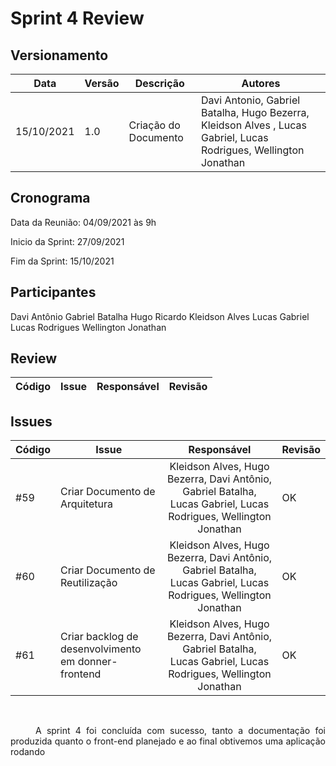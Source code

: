 # Sprint 4 Review

## Versionamento
| Data | Versão | Descrição | Autores |
| -------- | -------- | -------- | ---|
|   15/10/2021   |  1.0    |  Criação do Documento    | Davi Antonio, Gabriel  Batalha, Hugo Bezerra, Kleidson Alves , Lucas Gabriel, Lucas Rodrigues, Wellington Jonathan

## Cronograma
Data da Reunião: 04/09/2021 às 9h

Inicio da Sprint: 27/09/2021

Fim da Sprint: 15/10/2021

## Participantes
Davi Antônio
Gabriel  Batalha 
Hugo Ricardo
Kleidson Alves 
Lucas Gabriel
Lucas Rodrigues
Wellington Jonathan 


## Review

| Código  | Issue    | Responsável  | Revisão|
| ------- | -------- | :--------: | ---------- |
## Issues

| Código  | Issue    | Responsável| Revisão    |
| ------- | -------- | :--------: | ---------- |
|  #59   | Criar Documento  de Arquitetura | Kleidson Alves, Hugo Bezerra, Davi Antônio, Gabriel Batalha, Lucas Gabriel, Lucas Rodrigues, Wellington Jonathan| OK
|  #60    | Criar Documento  de Reutilização | Kleidson Alves, Hugo Bezerra, Davi Antônio, Gabriel Batalha, Lucas Gabriel, Lucas Rodrigues, Wellington Jonathan| OK
|  #61    | Criar backlog de desenvolvimento em donner-frontend | Kleidson Alves, Hugo Bezerra, Davi Antônio, Gabriel Batalha, Lucas Gabriel, Lucas Rodrigues, Wellington Jonathan| OK

<br>
<div style="text-indent: 40px; text-align: justify">
<p>
A sprint 4 foi concluída com sucesso, tanto a documentação foi produzida quanto o front-end planejado e ao final obtivemos uma aplicação rodando
</p>
</div>